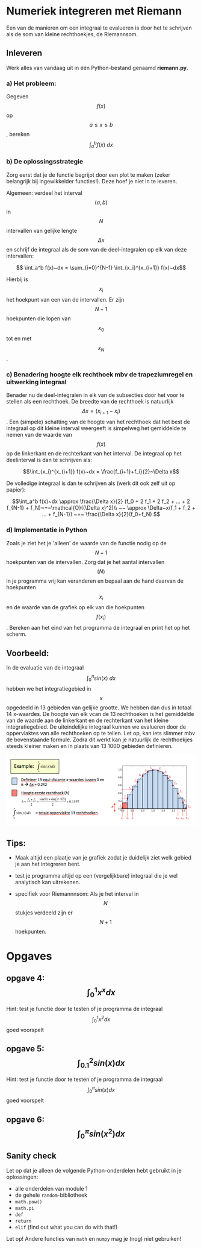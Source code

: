 # Numeriek integreren met Riemann

Een van de manieren om een integraal te evalueren is door het te schrijven als de som van kleine rechthoekjes, de Riemannsom.

## Inleveren

Werk alles van vandaag uit in één Python-bestand genaamd **riemann.py**.




### a) Het probleem: 
Gegeven $$f(x)$$ op $$a \leq x \leq b$$, bereken $$\int_a^b f(x)~dx$$

### b) De oplossingsstrategie

Zorg eerst dat je de functie begrijpt door een plot te maken (zeker belangrijk bij ingewikkelder functies!). Deze hoef je niet in te leveren.

Algemeen: verdeel het interval $$(a,b)$$ in $$N$$ intervallen van gelijke lengte $$\Delta x$$ en schrijf de integraal als de som van de deel-integralen op elk van deze intervallen:

$$ \int_a^b f(x)~dx = \sum_{i=0}^{N-1} \int_{x_i}^{x_{i+1}} f(x)~dx$$

Hierbij is $$x_i$$ het hoekpunt van een van de intervallen. Er zijn $$N+1$$ hoekpunten die lopen van $$x_0$$ tot en met $$x_{N}$$.

### c) Benadering hoogte elk rechthoek mbv de trapeziumregel en uitwerking integraal

Benader nu de deel-integralen in elk van de subsecties door het voor te stellen als een rechthoek. De breedte van de rechthoek is natuurlijk 
$$\Delta x = (x_{i+1} - x_{i})$$. Een (simpele) schatting van de hoogte van het rechthoek dat het best de integraal op dit kleine interval weergeeft is simpelweg het gemiddelde te nemen van de waarde van $$f(x)$$ op de linkerkant en de rechterkant van het interval. De integraal op het deelinterval is dan te schrijven als:

$$\int_{x_i}^{x_{i+1}} f(x)~dx = \frac{f_{i+1}+f_i}{2}~\Delta x$$

De volledige integraal is dan te schrijven als (werk dit ook zelf uit op papier):

$$\int_a^b f(x)~dx \approx \frac{\Delta x}{2} (f_0 + 2 f_1 + 2 f_2 + ... +  2 f_{N-1} + f_N)~+~\mathcal{O}((\Delta x)^2)\\
                       ~~ \approx \Delta~x(f_1 + f_2 + ... +  f_{N-1}) ~+~ \frac{\Delta x}{2}(f_0+f_N) $$

### d) Implementatie in Python 
Zoals je ziet het je 'alleen' de waarde van de functie nodig op de $$N+1$$ hoekpunten van de intervallen. Zorg dat je het aantal intervallen $$(N)$$ in je programma vrij kan veranderen en bepaal aan de hand daarvan de hoekpunten $$x_i$$ en de waarde van de grafiek op elk van die hoekpunten $$f(x_i)$$. Bereken aan het eind van het programma de integraal en print het op het scherm.

## Voorbeeld:

In de evaluatie van de integraal $$\int_{0}^{\pi}sin(x)~dx$$ hebben we het integratiegebied in $$x$$ opgedeeld in 13 gebieden van gelijke grootte. We hebben dan dus in totaal 14 x-waardes. De hoogte van elk vcan de 13 rechthoeken is het gemiddelde van de waarde aan de linkerkant en de rechterkant van het kleine integratiegebied. De uiteindelijke integraal kunnen we evalueren door de oppervlaktes van alle rechthoeken op te tellen. Let op, kan iets slimmer mbv de bovenstaande formule. Zodra dit werkt kan je natuurlijk de rechthoekjes steeds kleiner maken en in plaats van 13 1000 gebieden definieren.

![](RiemannExample.png)


## Tips:

  - Maak altijd een plaatje van je grafiek zodat je duidelijk ziet welk gebied je aan het integreren bent.

  - test je programma altijd op een (vergelijkbare) integraal die je wel analytisch kan uitrekenen. 

  - specifiek voor Riemannnsom: Als je het interval in $$N$$ stukjes verdeeld zijn er $$N+1$$ hoekpunten.


# Opgaves

## opgave 4: $$\int_{0}^{1}x^x dx$$
Hint: test je functie door te testen of je programma de integraal $$\int_{0}^{1}x^2 dx$$ goed voorspelt

## opgave 5: $$\int_{0.1}^{2} sin(x) dx$$
Hint: test je functie door te testen of je programma de integraal $$\int_{0}^{\pi}sin(x) dx$$ goed voorspelt

## opgave 6: $$\int_{0}^{\pi} sin(x^2) dx$$






## Sanity check

Let op dat je alleen de volgende Python-onderdelen hebt gebruikt in je oplossingen:

- alle onderdelen van module 1
- de gehele `random`-bibliotheek
- `math.pow()`
- `math.pi`
- `def`
- `return`
- `elif` (find out what you can do with that!)

Let op! Andere functies van `math` en `numpy` mag je (nog) niet gebruiken!
